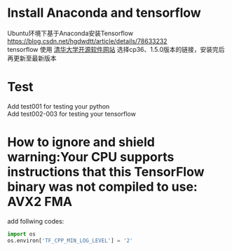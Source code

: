 # Install Anaconda and tensorflow
Ubuntu环境下基于Anaconda安装Tensorflow  https://blog.csdn.net/hgdwdtt/article/details/78633232  
tensorflow 使用 [清华大学开源软件网站](https://mirrors.tuna.tsinghua.edu.cn/help/tensorflow/) 选择cp36、1.5.0版本的链接，安装完后再更新至最新版本

# Test
Add test001 for testing your python  
Add test002-003 for testing your tensorflow

# How to ignore and shield warning:Your CPU supports instructions that this TensorFlow binary was not compiled to use: AVX2 FMA
add follwing codes:  
```python
import os  
os.environ['TF_CPP_MIN_LOG_LEVEL'] = '2'
```
